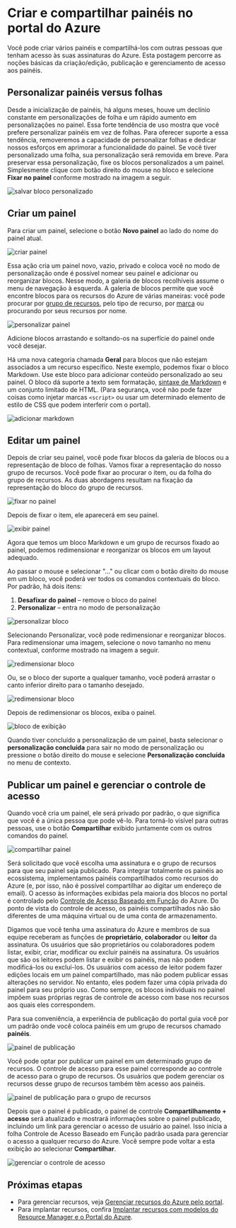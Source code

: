 <properties
   pageTitle="Painéis do portal do Azure | Microsoft Azure"
   description="Este artigo explica como criar e editar painéis no portal do Azure."
   services="azure-portal"
   documentationCenter=""
   authors="sewatson"
   manager="timlt"
   editor="tysonn"/>

<tags
   ms.service="multiple"
   ms.devlang="NA"
   ms.topic="article"
   ms.tgt_pltfrm="NA"
   ms.workload="na"
   ms.date="09/06/2016"
   ms.author="sewatson"/>

# Criar e compartilhar painéis no portal do Azure

Você pode criar vários painéis e compartilhá-los com outras pessoas que tenham acesso às suas assinaturas do Azure. Esta postagem percorre as noções básicas da criação/edição, publicação e gerenciamento de acesso aos painéis.

## Personalizar painéis versus folhas

Desde a inicialização de painéis, há alguns meses, houve um declínio constante em personalizações de folha e um rápido aumento em personalizações no painel. Essa forte tendência de uso mostra que você prefere personalizar painéis em vez de folhas. Para oferecer suporte a essa tendência, removeremos a capacidade de personalizar folhas e dedicar nossos esforços em aprimorar a funcionalidade do painel. Se você tiver personalizado uma folha, sua personalização será removida em breve. Para preservar essa personalização, fixe os blocos personalizados a um painel. Simplesmente clique com botão direito do mouse no bloco e selecione **Fixar no painel** conforme mostrado na imagem a seguir.

![salvar bloco personalizado](./media/azure-portal-dashboards/save-customization.png)

## Criar um painel

Para criar um painel, selecione o botão **Novo painel** ao lado do nome do painel atual.

![criar painel](./media/azure-portal-dashboards/new-dashboard.png)

Essa ação cria um painel novo, vazio, privado e coloca você no modo de personalização onde é possível nomear seu painel e adicionar ou reorganizar blocos. Nesse modo, a galeria de blocos recolhíveis assume o menu de navegação à esquerda. A galeria de blocos permite que você encontre blocos para os recursos do Azure de várias maneiras: você pode procurar por [grupo de recursos](../resource-group-overview.md#resource-groups), pelo tipo de recurso, por [marca](../resource-group-using-tags.md) ou procurando por seus recursos por nome.

![personalizar painel](./media/azure-portal-dashboards/customize-dashboard.png)

Adicione blocos arrastando e soltando-os na superfície do painel onde você desejar.

Há uma nova categoria chamada **Geral** para blocos que não estejam associados a um recurso específico. Neste exemplo, podemos fixar o bloco Markdown. Use este bloco para adicionar conteúdo personalizado ao seu painel. O bloco dá suporte a texto sem formatação, [sintaxe de Markdown](https://daringfireball.net/projects/markdown/syntax) e um conjunto limitado de HTML. (Para segurança, você não pode fazer coisas como injetar marcas `<script>` ou usar um determinado elemento de estilo de CSS que podem interferir com o portal).

![adicionar markdown](./media/azure-portal-dashboards/add-markdown.png)

## Editar um painel

Depois de criar seu painel, você pode fixar blocos da galeria de blocos ou a representação de bloco de folhas. Vamos fixar a representação do nosso grupo de recursos. Você pode fixar ao procurar o item, ou da folha do grupo de recursos. As duas abordagens resultam na fixação da representação do bloco do grupo de recursos.

![fixar no painel](./media/azure-portal-dashboards/pin-to-dashboard.png)

Depois de fixar o item, ele aparecerá em seu painel.

![exibir painel](./media/azure-portal-dashboards/view-dashboard.png)

Agora que temos um bloco Markdown e um grupo de recursos fixado ao painel, podemos redimensionar e reorganizar os blocos em um layout adequado.

Ao passar o mouse e selecionar "…" ou clicar com o botão direito do mouse em um bloco, você poderá ver todos os comandos contextuais do bloco. Por padrão, há dois itens:

1. **Desafixar do painel** – remove o bloco do painel
2.	**Personalizar** – entra no modo de personalização

![personalizar bloco](./media/azure-portal-dashboards/customize-tile.png)

Selecionando Personalizar, você pode redimensionar e reorganizar blocos. Para redimensionar uma imagem, selecione o novo tamanho no menu contextual, conforme mostrado na imagem a seguir.

![redimensionar bloco](./media/azure-portal-dashboards/resize-tile.png)

Ou, se o bloco der suporte a qualquer tamanho, você poderá arrastar o canto inferior direito para o tamanho desejado.

![redimensionar bloco](./media/azure-portal-dashboards/resize-corner.png)

Depois de redimensionar os blocos, exiba o painel.

![bloco de exibição](./media/azure-portal-dashboards/view-tile.png)

Quando tiver concluído a personalização de um painel, basta selecionar o **personalização concluída** para sair no modo de personalização ou pressione o botão direito do mouse e selecione **Personalização concluída** no menu de contexto.

## Publicar um painel e gerenciar o controle de acesso

Quando você cria um painel, ele será privado por padrão, o que significa que você é a única pessoa que pode vê-lo. Para torná-lo visível para outras pessoas, use o botão **Compartilhar** exibido juntamente com os outros comandos do painel.

![compartilhar painel](./media/azure-portal-dashboards/share-dashboard.png)

Será solicitado que você escolha uma assinatura e o grupo de recursos para que seu painel seja publicado. Para integrar totalmente os painéis ao ecossistema, implementamos painéis compartilhados como recursos do Azure (e, por isso, não é possível compartilhar ao digitar um endereço de email). O acesso às informações exibidas pela maioria dos blocos no portal é controlado pelo [Controle de Acesso Baseado em Função](../active-directory/role-based-access-control-configure.md) do Azure. Do ponto de vista do controle de acesso, os painéis compartilhados não são diferentes de uma máquina virtual ou de uma conta de armazenamento.

Digamos que você tenha uma assinatura do Azure e membros de sua equipe receberam as funções de **proprietário**, **colaborador** ou **leitor** da assinatura. Os usuários que são proprietários ou colaboradores podem listar, exibir, criar, modificar ou excluir painéis na assinatura. Os usuários que são os leitores podem listar e exibir os painéis, mas não podem modificá-los ou excluí-los. Os usuários com acesso de leitor podem fazer edições locais em um painel compartilhado, mas não podem publicar essas alterações no servidor. No entanto, eles podem fazer uma cópia privada do painel para seu próprio uso. Como sempre, os blocos individuais no painel impõem suas próprias regras de controle de acesso com base nos recursos aos quais eles correspondem.

Para sua conveniência, a experiência de publicação do portal guia você por um padrão onde você coloca painéis em um grupo de recursos chamado **painéis**.

![painel de publicação](./media/azure-portal-dashboards/publish-dashboard.png)

Você pode optar por publicar um painel em um determinado grupo de recursos. O controle de acesso para esse painel corresponde ao controle de acesso para o grupo de recursos. Os usuários que podem gerenciar os recursos desse grupo de recursos também têm acesso aos painéis.

![painel de publicação para o grupo de recursos](./media/azure-portal-dashboards/publish-to-resource-group.png)

Depois que o painel é publicado, o painel de controle **Compartilhamento + acesso** será atualizado e mostrará informações sobre o painel publicado, incluindo um link para gerenciar o acesso de usuário ao painel. Isso inicia a folha Controle de Acesso Baseado em Função padrão usada para gerenciar o acesso a qualquer recurso do Azure. Você sempre pode voltar a esta exibição ao selecionar **Compartilhar**.

![gerenciar o controle de acesso](./media/azure-portal-dashboards/manage-access.png)

## Próximas etapas

- Para gerenciar recursos, veja [Gerenciar recursos do Azure pelo portal](resource-group-portal.md).
- Para implantar recursos, confira [Implantar recursos com modelos do Resource Manager e o Portal do Azure](../resource-group-template-deploy-portal.md).

<!---HONumber=AcomDC_0907_2016-->